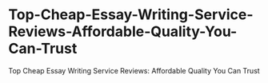 # Top-Cheap-Essay-Writing-Service-Reviews-Affordable-Quality-You-Can-Trust
Top Cheap Essay Writing Service Reviews: Affordable Quality You Can Trust
